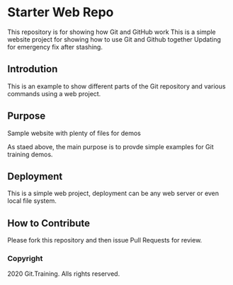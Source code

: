 # Starter Web Repo

This repository is for showing how Git and GitHub work
This is a simple website project for showing how to use Git and Github together
Updating for emergency fix after stashing.
## Introdution

This is an example to show different parts of the Git repository and various commands using
a web project.
  
## Purpose

Sample website with plenty of files for demos

As staed above, the main purpose is to
provde simple examples for Git training demos.

## Deployment

This is a simple web project, deployment can be any web server
or even local file system.

## How to Contribute

Please fork this repository and then issue Pull Requests for
review.

### Copyright

2020 Git.Training. Alls rights reserved.